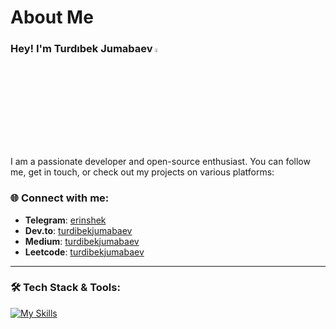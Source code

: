 # About Me
### Hey! I'm Turdıbek Jumabaev <img src="https://media.giphy.com/media/hvRJCLFzcasrR4ia7z/giphy.gif" width="4%">

I am a passionate developer and open-source enthusiast. You can follow me, get in touch, or check out my projects on various platforms:

### 🌐 Connect with me:
- **Telegram**: [erinshek](https://t.me/erinshek)
- **Dev.to**: [turdibekjumabaev](https://dev.to/turdibekjumabaev)
- **Medium**: [turdibekjumabaev](https://medium.com/@turdibekjumabaev)
- **Leetcode**: [turdibekjumabaev](https://leetcode.com/turdibekjumabaev/)
  
---

### 🛠️ Tech Stack & Tools:
[![My Skills](https://skillicons.dev/icons?i=cpp,python,java,linux,git,github,vscode)](https://skillicons.dev)
